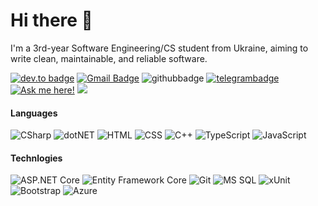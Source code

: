 Hi there 👋
============

I'm a 3rd-year Software Engineering/CS student from Ukraine, aiming to write clean, maintainable, and reliable software.

[![dev.to badge](https://img.shields.io/badge/-nikitareshetnik-%230177B5?style=flat&logo=linkedin)](https://www.linkedin.com/in/nikitareshetnik/)
[![Gmail Badge](https://img.shields.io/badge/-Gmail-c14438?style=flat&logo=Gmail&logoColor=white&link=mailto:reshetnik.nikita@gmail.com)](mailto:reshetnik.nikita@gmail.com)
![githubbadge](https://img.shields.io/github/followers/aldecode?style=social)
[![telegrambadge](https://img.shields.io/badge/Telegram-2CA5E0?style=flat&logo=telegram&logoColor=white)](https://telegram.im/@reshetnigram)
[![Ask me here!](https://img.shields.io/badge/Query-Ask_Me_Anything-1DA1F2)](https://github.com/aldecode/aldecode/issues/new)
![](https://komarev.com/ghpvc/?username=aldecode&color=brightgreen&style=flat)

#### Languages
![CSharp](https://img.shields.io/badge/-CSharp-fff?&logo=c-sharp&logoColor=blue)
![dotNET](https://img.shields.io/badge/.NET-5C2D91?&logo=.net&logoColor=white)
![HTML](https://img.shields.io/badge/-HTML-fff?&logo=HTML5)
![CSS](https://img.shields.io/badge/-CSS-fff?&logo=CSS3&logoColor=blue)
![C++](https://img.shields.io/badge/-C++-fff?&logo=c%2b%2b&logoColor=00599C)
![TypeScript](https://img.shields.io/badge/-TypeScript-fff?&logo=TypeScript&logoColor=007ACC)
![JavaScript](https://img.shields.io/badge/-JavaScript-fff?&logo=JavaScript&logoColor=ddc508)

#### Technlogies
![ASP.NET Core](https://img.shields.io/badge/-ASP.NET%20Core-fff?style=flat&logo=.net&logoColor=blue)
![Entity Framework Core](https://img.shields.io/badge/-Entity_Framework_Core-fff?style=flat&logo=Microsoft&logoColor=0078D7)
![Git](https://img.shields.io/badge/-Git-fff?style=flat&logo=git)
![MS SQL](https://img.shields.io/badge/Microsoft_SQL_Server-CC2927?style=flat&logo=microsoft-sql-server&logoColor=white)
![xUnit](https://img.shields.io/badge/-xUnit-fff?style=flat&logo=xunit&logoColor=blue)
![Bootstrap](https://img.shields.io/badge/-Bootstrap-fff?style=flat&logo=bootstrap&logoColor=563D7C)
![Azure](https://img.shields.io/badge/-Azure-fff?&logo=Microsoft-Azure&logoColor=blue)

